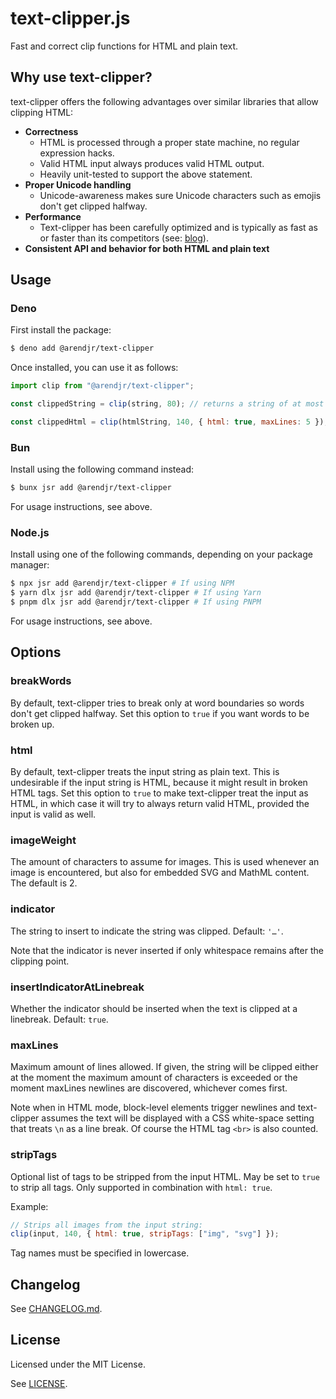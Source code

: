 # text-clipper.js

Fast and correct clip functions for HTML and plain text.

## Why use text-clipper?

text-clipper offers the following advantages over similar libraries that allow clipping HTML:

-   **Correctness**
    -   HTML is processed through a proper state machine, no regular expression hacks.
    -   Valid HTML input always produces valid HTML output.
    -   Heavily unit-tested to support the above statement.
-   **Proper Unicode handling**
    -   Unicode-awareness makes sure Unicode characters such as emojis don't get clipped halfway.
-   **Performance**
    -   Text-clipper has been carefully optimized and is typically as fast as or faster than its
        competitors (see: [blog](http://www.arendjr.nl/2016/09/how-i-made-text-clipper-fastest-html.html)).
-   **Consistent API and behavior for both HTML and plain text**

## Usage

### Deno

First install the package:

```sh
$ deno add @arendjr/text-clipper
```

Once installed, you can use it as follows:

```js
import clip from "@arendjr/text-clipper";

const clippedString = clip(string, 80); // returns a string of at most 80 characters

const clippedHtml = clip(htmlString, 140, { html: true, maxLines: 5 });
```

### Bun

Install using the following command instead:

```sh
$ bunx jsr add @arendjr/text-clipper
```

For usage instructions, see above.

### Node.js

Install using one of the following commands, depending on your package manager:

```sh
$ npx jsr add @arendjr/text-clipper # If using NPM
$ yarn dlx jsr add @arendjr/text-clipper # If using Yarn
$ pnpm dlx jsr add @arendjr/text-clipper # If using PNPM
```

For usage instructions, see above.

## Options

### breakWords

By default, text-clipper tries to break only at word boundaries so words don't get clipped halfway.
Set this option to `true` if you want words to be broken up.

### html

By default, text-clipper treats the input string as plain text. This is undesirable if the input
string is HTML, because it might result in broken HTML tags. Set this option to `true` to make
text-clipper treat the input as HTML, in which case it will try to always return valid HTML,
provided the input is valid as well.

### imageWeight

The amount of characters to assume for images. This is used whenever an image is encountered, but
also for embedded SVG and MathML content. The default is 2.

### indicator

The string to insert to indicate the string was clipped. Default: `'…'`.

Note that the indicator is never inserted if only whitespace remains after the clipping point.

### insertIndicatorAtLinebreak

Whether the indicator should be inserted when the text is clipped at a linebreak. Default: `true`.

### maxLines

Maximum amount of lines allowed. If given, the string will be clipped either at the moment the
maximum amount of characters is exceeded or the moment maxLines newlines are discovered, whichever
comes first.

Note when in HTML mode, block-level elements trigger newlines and text-clipper assumes the text
will be displayed with a CSS white-space setting that treats `\n` as a line break. Of course the
HTML tag `<br>` is also counted.

### stripTags

Optional list of tags to be stripped from the input HTML. May be set to `true` to strip all tags.
Only supported in combination with `html: true`.

Example:

```js
// Strips all images from the input string:
clip(input, 140, { html: true, stripTags: ["img", "svg"] });
```

Tag names must be specified in lowercase.

## Changelog

See [CHANGELOG.md](CHANGELOG.md).

## License

Licensed under the MIT License.

See [LICENSE](LICENSE).

